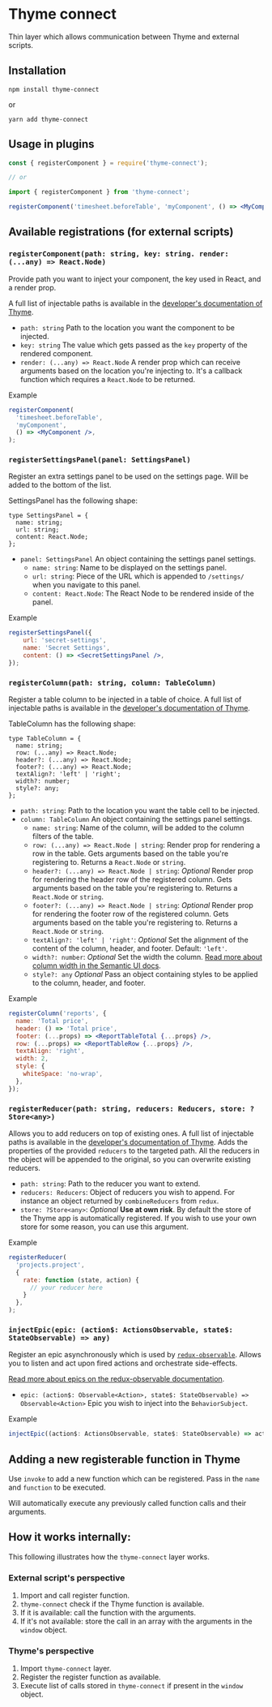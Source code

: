 # Thyme connect

Thin layer which allows communication between Thyme and external scripts.

## Installation

```
npm install thyme-connect
```

or

```
yarn add thyme-connect
```

## Usage in plugins

```jsx harmony
const { registerComponent } = require('thyme-connect');

// or

import { registerComponent } from 'thyme-connect';

registerComponent('timesheet.beforeTable', 'myComponent', () => <MyComponent />);
```

## Available registrations (for external scripts)

### `registerComponent(path: string, key: string. render: (...any) => React.Node)`

Provide path you want to inject your component, the key used in React, and a render prop.

A full list of injectable paths is available in the [developer's documentation of Thyme](https://usethyme.com/documentation).

- `path: string` Path to the location you want the component to be injected.
- `key: string` The value which gets passed as the `key` property of the rendered component.
- `render: (...any) => React.Node` A render prop which can receive arguments based on the location you're injecting to. It's a callback function which requires a `React.Node` to be returned. 

Example

```jsx harmony
registerComponent(
  'timesheet.beforeTable', 
  'myComponent', 
  () => <MyComponent />,
);
```

### `registerSettingsPanel(panel: SettingsPanel)`

Register an extra settings panel to be used on the settings page. Will be added to the bottom of the list.

SettingsPanel has the following shape:

```flow js
type SettingsPanel = {
  name: string;
  url: string;
  content: React.Node;
};
```

- `panel: SettingsPanel` An object containing the settings panel settings.
    - `name: string`: Name to be displayed on the settings panel.
    - `url: string`: Piece of the URL which is appended to `/settings/` when you navigate to this panel.
    - `content: React.Node`: The React Node to be rendered inside of the panel.
    
Example

```jsx harmony
registerSettingsPanel({
    url: 'secret-settings',
    name: 'Secret Settings',
    content: () => <SecretSettingsPanel />,
});
```

### `registerColumn(path: string, column: TableColumn)`

Register a table column to be injected in a table of choice. A full list of injectable paths is available in the [developer's documentation of Thyme](https://usethyme.com/documentation).

TableColumn has the following shape:

```flow js
type TableColumn = {
  name: string;
  row: (...any) => React.Node;
  header?: (...any) => React.Node;
  footer?: (...any) => React.Node;
  textAlign?: 'left' | 'right';
  width?: number;
  style?: any;
};
```

- `path: string`: Path to the location you want the table cell to be injected.
- `column: TableColumn` An object containing the settings panel settings.
    - `name: string`: Name of the column, will be added to the column filters of the table.
    - `row: (...any) => React.Node | string`: Render prop for rendering a row in the table. Gets arguments based on the table you're registering to. Returns a `React.Node` or `string`.
    - `header?: (...any) => React.Node | string`: *Optional* Render prop for rendering the header row of the registered column. Gets arguments based on the table you're registering to. Returns a `React.Node` or `string`.
    - `footer?: (...any) => React.Node | string`: *Optional* Render prop for rendering the footer row of the registered column. Gets arguments based on the table you're registering to. Returns a `React.Node` or `string`.
    - `textAlign?: 'left' | 'right'`: *Optional* Set the alignment of the content of the column, header, and footer. Default: `'left'`.
    - `width?: number`: *Optional* Set the width the column. [Read more about column width in the Semantic UI docs](https://react.semantic-ui.com/collections/table/#variations-column-width).
    - `style?: any` *Optional* Pass an object containing styles to be applied to the column, header, and footer.

Example

```jsx harmony
registerColumn('reports', {
  name: 'Total price',
  header: () => 'Total price',
  footer: (...props) => <ReportTableTotal {...props} />,
  row: (...props) => <ReportTableRow {...props} />,
  textAlign: 'right',
  width: 2,
  style: { 
    whiteSpace: 'no-wrap',
  },
});
```

### `registerReducer(path: string, reducers: Reducers, store: ?Store<any>)`

Allows you to add reducers on top of existing ones. A full list of injectable paths is available in the [developer's documentation of Thyme](https://usethyme.com/documentation).
Adds the properties of the provided `reducers` to the targeted path. All the reducers in the object will be appended to the original, so you can overwrite existing reducers.

- `path: string`: Path to the reducer you want to extend.
- `reducers: Reducers`: Object of reducers you wish to append. For instance an object returned by `combineReducers` from `redux`.
- `store: ?Store<any>`: *Optional* **Use at own risk**. By default the store of the Thyme app is automatically registered. If you wish to use your own store for some reason, you can use this argument.

Example

```jsx harmony
registerReducer(
  'projects.project', 
  { 
    rate: function (state, action) {
      // your reducer here
    } 
  },
);
```

### `injectEpic(epic: (action$: ActionsObservable, state$: StateObservable) => any)`

Register an epic asynchronously which is used by [`redux-observable`](https://redux-observable.js.org/).
Allows you to listen and act upon fired actions and orchestrate side-effects.

[Read more about epics on the redux-observable documentation](https://redux-observable.js.org/docs/basics/Epics.html).

- `epic: (action$: Observable<Action>, state$: StateObservable) => Observable<Action>` Epic you wish to inject into the `BehaviorSubject`.

Example

```jsx harmony
injectEpic((action$: ActionsObservable, state$: StateObservable) => action$.pipe(...))
```

## Adding a new registerable function in Thyme

Use `invoke` to add a new function which can be registered. Pass in the `name` and `function` to be
executed.

Will automatically execute any previously called function calls and their arguments.

## How it works internally:

This following illustrates how the `thyme-connect` layer works.

### External script's perspective

1. Import and call register function.
2. `thyme-connect` check if the Thyme function is available.
3. If it is available: call the function with the arguments.
4. If it's not available: store the call in an array with the arguments in the `window` object.

### Thyme's perspective

1. Import `thyme-connect` layer.
2. Register the register function as available.
3. Execute list of calls stored in `thyme-connect` if present in the `window` object.
